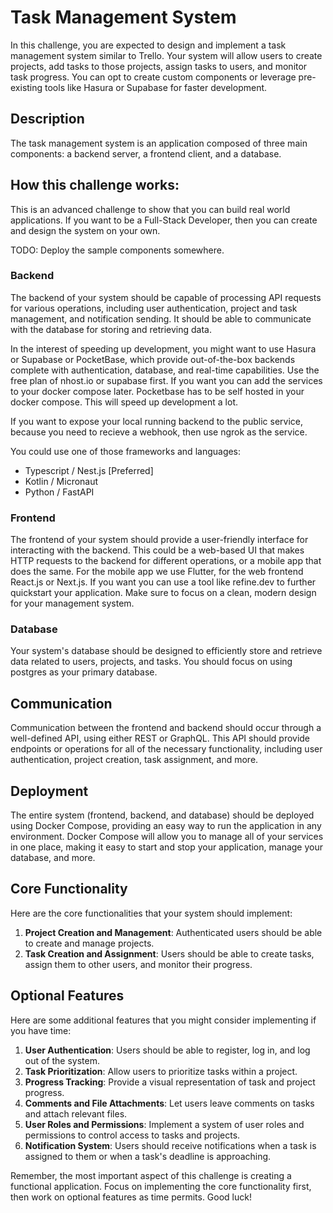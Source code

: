 # Task Management System

In this challenge, you are expected to design and implement a task management system similar to Trello. Your system will
allow users to create projects, add tasks to those projects, assign tasks to users, and monitor task progress. You can
opt to create custom components or leverage pre-existing tools like Hasura or Supabase for faster development.

## Description

The task management system is an application composed of three main components: a backend server, a frontend client, and
a database.

## How this challenge works:

This is an advanced challenge to show that you can build real world applications. If you want to be a Full-Stack
Developer, then you can create and design the system on your own.

TODO: Deploy the sample components somewhere.

### Backend

The backend of your system should be capable of processing API requests for various operations, including user
authentication, project and task management, and notification sending. It should be able to communicate with the
database for storing and retrieving data.

In the interest of speeding up development, you might want to use Hasura or Supabase or PocketBase, which provide
out-of-the-box backends complete with authentication, database, and real-time capabilities.
Use the free plan of nhost.io or supabase first. If you want you can add the services to your docker compose later.
Pocketbase has to be self hosted in your docker compose.
This will speed up development a lot.

If you want to expose your local running backend to the public service, because you need to recieve a webhook, then use
ngrok as the service.

You could use one of those frameworks and languages:

- Typescript / Nest.js [Preferred]
- Kotlin / Micronaut
- Python / FastAPI

### Frontend

The frontend of your system should provide a user-friendly interface for interacting with the backend. This could be a
web-based UI that makes HTTP requests to the backend for different operations, or a mobile app that does the same.
For the mobile app we use Flutter, for the web frontend React.js or Next.js. If you want you can use a tool like
refine.dev to further quickstart your application.
Make sure to focus on a clean, modern design for your management system.

### Database

Your system's database should be designed to efficiently store and retrieve data related to users, projects, and tasks.
You should focus on using postgres as your primary database.

## Communication

Communication between the frontend and backend should occur through a well-defined API, using either REST or GraphQL.
This API should provide endpoints or operations for all of the necessary functionality, including user authentication,
project creation, task assignment, and more.

## Deployment

The entire system (frontend, backend, and database) should be deployed using Docker Compose, providing an easy way to
run the application in any environment. Docker Compose will allow you to manage all of your services in one place,
making it easy to start and stop your application, manage your database, and more.

## Core Functionality

Here are the core functionalities that your system should implement:

1. **Project Creation and Management**: Authenticated users should be able to create and manage projects.
2. **Task Creation and Assignment**: Users should be able to create tasks, assign them to other users, and monitor their
   progress.

## Optional Features

Here are some additional features that you might consider implementing if you have time:

1. **User Authentication**: Users should be able to register, log in, and log out of the system.
2. **Task Prioritization**: Allow users to prioritize tasks within a project.
3. **Progress Tracking**: Provide a visual representation of task and project progress.
4. **Comments and File Attachments**: Let users leave comments on tasks and attach relevant files.
5. **User Roles and Permissions**: Implement a system of user roles and permissions to control access to tasks and
   projects.
6. **Notification System**: Users should receive notifications when a task is assigned to them or when a task's
   deadline
   is approaching.

Remember, the most important aspect of this challenge is creating a functional application. Focus on implementing the
core functionality first, then work on optional features as time permits. Good luck!